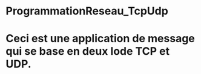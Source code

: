 # ProgrammationReseau_TcpUdp
# Ceci est une application de message qui se base en deux lode TCP et UDP.
